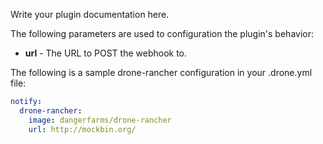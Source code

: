 Write your plugin documentation here.

The following parameters are used to configuration the plugin's behavior:

* **url** - The URL to POST the webhook to.

The following is a sample drone-rancher configuration in your 
.drone.yml file:

```yaml
notify:
  drone-rancher:
    image: dangerfarms/drone-rancher
    url: http://mockbin.org/
```
